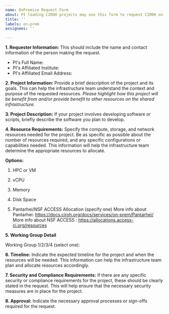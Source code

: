 ```yaml
---
name: OnPremise Request Form
about: PI leading CIROH projects may use this form to request CIROH on-premise requests (Pantarhei, Wukong and NSF ACCESS Allocations). Access is available to all consortium members and partners.
title: ''
labels: on-prem
assignees: ''

---
```



**1.	Requester Information:**
This should include the name and contact information of the person making the request.
- PI's Full Name:
- PI's Affiliated Institute:
- PI's Affiliated Email Address:

**2.	Project Information:** 
Provide a brief description of the project and its goals. This can help the infrastructure team understand the context and purpose of the requested resources. *Please highlight how this project will be benefit from and/or provide benefit to other resources on the shared infrastructure.*


**3.  Project Description:**
If your project involves developing software or scripts, briefly describe the software you plan to develop.

**4.	Resource Requirements:** 
Specify the compute, storage, and network resources needed for the project. Be as specific as possible about the number of resources required, and any specific configurations or capabilities needed. This information will help the infrastructure team determine the appropriate resources to allocate.

**Options:**
1. HPC or VM
  
2. vCPU

3. Memory

4. Disk Space

5. Pantarhei/NSF ACCESS Allocation (specify one)
  More info about Pantarhei: https://docs.ciroh.org/docs/services/on-prem/Pantarhei/
  More info about NSF ACCESS : https://allocations.access-ci.org/resources

**5. Working Group Detail**

Working Group 1/2/3/4 (select one): 

**6.	Timeline:** 
Indicate the expected timeline for the project and when the resources will be needed. This information can help the infrastructure team plan and allocate resources accordingly.
 


**7.	Security and Compliance Requirements:** 
If there are any specific security or compliance requirements for the project, these should be clearly stated in the request. This will help ensure that the necessary security measures are in place for the project.
 

 
**8.	Approval:** 
Indicate the necessary approval processes or sign-offs required for the request.
